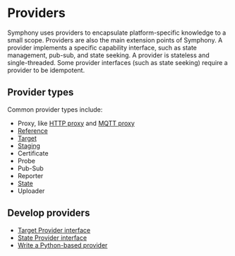 # Providers

Symphony uses providers to encapsulate platform-specific knowledge to a small scope. Providers are also the main extension points of Symphony. A provider implements a specific capability interface, such as state management, pub-sub, and state seeking. A provider is stateless and single-threaded. Some provider interfaces (such as state seeking) require a provider to be idempotent.

## Provider types

Common provider types include:

* Proxy, like [HTTP proxy](./http_proxy_provider.md) and [MQTT proxy](./mqtt_proxy_provider.md)
* [Reference](./reference_provider.md)
* [Target](./target-providers/target_provider.md)
* [Staging](./staging_provider.md)
* Certificate
* Probe
* Pub-Sub
* Reporter
* [State](./state-providers/_overview.md)  
* Uploader
  
## Develop providers

* [Target Provider interface](./target-providers/provider_interface.md)
* [State Provider interface](./state-providers/_overview.md)
* [Write a Python-based provider](./python_provider.md)
